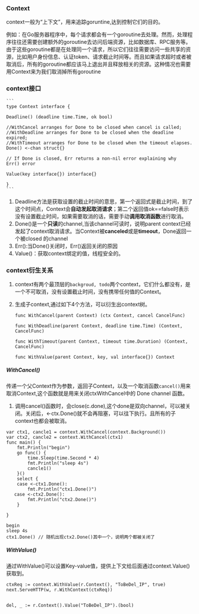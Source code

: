 ### Context
context一般为“上下文”，用来追踪goruntine,达到控制它们的目的。

例如：在Go服务器程序中，每个请求都会有一个goroutine去处理。然而，处理程序往往还需要创建额外的goroutine去访问后端资源，比如数据库、RPC服务等。由于这些goroutine都是在处理同一个请求，所以它们往往需要访问一些共享的资源，比如用户身份信息、认证token、请求截止时间等。而且如果请求超时或者被取消后，所有的goroutine都应该马上退出并且释放相关的资源。这种情况也需要用Context来为我们取消掉所有goroutine

### context接口
	```
	type Context interface {

	Deadline() (deadline time.Time, ok bool)
	
	//WithCancel arranges for Done to be closed when cancel is called;
	//WithDeadline arranges for Done to be closed when the deadline expired;
	//WithTimeout arranges for Done to be closed when the timeout elapses.
	Done() <-chan struct{}
	
	// If Done is closed, Err returns a non-nil error explaining why
	Err() error
	
	Value(key interface{}) interface{}
	
	}
	```
1. Deadline方法是获取设置的截止时间的意思，第一个返回式是截止时间，到了这个时间点，Context会**自动发起取消请求**；第二个返回值ok==false时表示没有设置截止时间，如果需要取消的话，需要手动**调用取消函数**进行取消。
2. Done()是一个**只读**的channel,当该channel可读时，说明parent context已经发起了context取消请求。当Context被**canceled**或是**timeout**，Done返回一个被closed 的channel
3. Err():当Done()关闭时，Err()返回关闭的原因
4. Value()：获取context绑定的值，线程安全的。

### context衍生关系
1. context有两个最顶层的`backgroud, todo`两个context，它们什么都没有，是一个不可取消，没有设置截止时间，没有携带任何值的Context。
2. 生成子context,通过如下4个方法，可以衍生出context树。

	```
	func WithCancel(parent Context) (ctx Context, cancel CancelFunc)
	
	func WithDeadline(parent Context, deadline time.Time) (Context, CancelFunc)
	
	func WithTimeout(parent Context, timeout time.Duration) (Context, CancelFunc)
	
	func WithValue(parent Context, key, val interface{}) Context

	```
		
##### WithCancel()
传递一个父Context作为参数，返回子Context，以及一个取消函数`cancel()`用来取消Context,这个函数就是用来关闭ctxWithCancel中的 Done channel 函数。

1. 调用cancel()函数时，会close(c.done),这个done是双向channel，可以被关闭。关闭后，<-ctx.Done()就不会再阻塞，可以往下执行。且所有的子context也都会被取消。

```
var ctx1, cancle1 = context.WithCancel(context.Background())
var ctx2, cancle2 = context.WithCancel(ctx1)
func main() {
    fmt.Println("begin")
    go func() {
        time.Sleep(time.Second * 4)
        fmt.Println("sleep 4s")
        cancle1()
    }()
    select {
    case <-ctx1.Done():
        fmt.Println("ctx1.Done()")
   case <-ctx2.Done():
        fmt.Println("ctx2.Done()")
    }

}

begin
sleep 4s
ctx1.Done() // 随机出现ctx2.Done()其中一个，说明两个都被关闭了
```

##### WithValue()
通过WithValue()可以设置Key-value值，提供上下文给后面通过context.Value()获取到。
```
ctxReq := context.WithValue(r.Context(), "ToBeDel_IP", true)
next.ServeHTTP(w, r.WithContext(ctxReq))


del, _ := r.Context().Value("ToBeDel_IP").(bool)
```